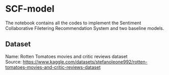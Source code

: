 # SCF-model
The notebook contains all the codes to implement the Sentiment Collaborative Filetering Recommendation System and two baseline models.

## Dataset
Name: Rotten Tomatoes movies and critic reviews dataset  
Source: https://www.kaggle.com/datasets/stefanoleone992/rotten-tomatoes-movies-and-critic-reviews-dataset
